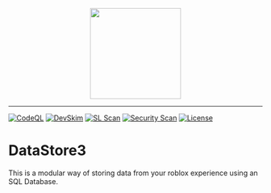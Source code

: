 <p align="center"> <img src="https://i.imgur.com/pch9ykm.png" width="180" hight="180"> </p>

***

[![CodeQL](https://github.com/NotReeceHarris/DataStore3/actions/workflows/codeql-analysis.yml/badge.svg?branch=main)](https://github.com/NotReeceHarris/DataStore3/actions/workflows/codeql-analysis.yml) [![DevSkim](https://github.com/NotReeceHarris/DataStore3/actions/workflows/devskim-analysis.yml/badge.svg)](https://github.com/NotReeceHarris/DataStore3/actions/workflows/devskim-analysis.yml) [![SL Scan](https://github.com/NotReeceHarris/DataStore3/actions/workflows/shiftleft-analysis.yml/badge.svg)](https://github.com/NotReeceHarris/DataStore3/actions/workflows/shiftleft-analysis.yml) [![Security Scan](https://github.com/NotReeceHarris/DataStore3/actions/workflows/main.yml/badge.svg)](https://github.com/NotReeceHarris/DataStore3/actions/workflows/main.yml) [![License](https://img.shields.io/badge/License-Apache2-blue.svg)](LICENSE)

# DataStore3
This is a modular way of storing data from your roblox experience using an SQL Database. 


